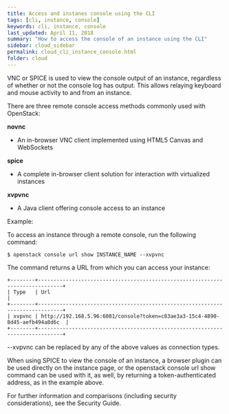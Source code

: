 ```yaml
---
title: Access and instanes console using the CLI
tags: [cli, instance, console]
keywords: cli, instance, console
last_updated: April 11, 2018
summary: "How to access the console of an instance using the CLI"
sidebar: cloud_sidebar
permalink: cloud_cli_instance_console.html
folder: cloud
---
```


VNC or SPICE is used to view the console output of an instance, regardless of whether or not the console log has output. This allows relaying keyboard and mouse activity to and from an instance.

There are three remote console access methods commonly used with OpenStack:

**novnc**
  - An in-browser VNC client implemented using HTML5 Canvas and WebSockets

**spice**
  - A complete in-browser client solution for interaction with virtualized instances

**xvpvnc**
  - A Java client offering console access to an instance

Example:

To access an instance through a remote console, run the following command:
```
$ openstack console url show INSTANCE_NAME --xvpvnc
```
The command returns a URL from which you can access your instance:
```
+--------+------------------------------------------------------------------------------+
| Type   | Url                                                                          |
+--------+------------------------------------------------------------------------------+
| xvpvnc | http://192.168.5.96:6081/console?token=c83ae3a3-15c4-4890-8d45-aefb494a8d6c  |
+--------+------------------------------------------------------------------------------+
```
--xvpvnc can be replaced by any of the above values as connection types.

When using SPICE to view the console of an instance, a browser plugin can be used directly on the instance page, or the openstack console url show command can be used with it, as well, by returning a token-authenticated address, as in the example above.

For further information and comparisons (including security considerations), see the Security Guide.
